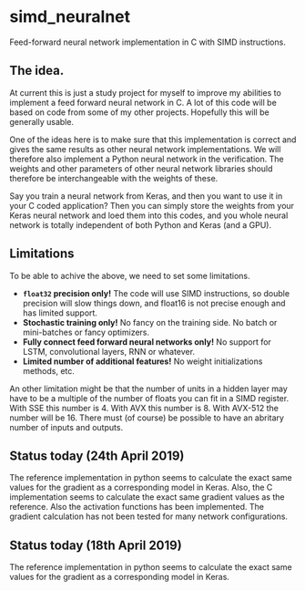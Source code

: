 # simd_neuralnet
Feed-forward neural network implementation in C with SIMD instructions.

## The idea.
At current this is just a study project for myself to improve my abilities to implement a 
feed forward neural network in C. A lot of this code will be based on code from some of my
other projects. Hopefully this will be generally usable.

One of the ideas here is to make sure that this implementation is correct and gives the same
results as other neural network implementations. We will therefore also implement a Python
neural network in the verification. The weights and other parameters of other neural network
libraries should therefore be interchangeable with the weights of these.

Say you train a neural network from Keras, and then you want to use it in your C coded application?
Then you can simply store the weights from your Keras neural network and loed them into this
codes, and you whole neural network is totally independent of both Python and Keras (and a GPU).

## Limitations
To be able to achive the above, we need to set some limitations.

 * **`float32` precision only!** The code will use SIMD instructions, so double precision will slow things down, and float16 is not precise enough and has limited support.
 * **Stochastic training only!** No fancy on the training side. No batch or mini-batches or fancy optimizers.
 * **Fully connect feed forward neural networks only!** No support for LSTM, convolutional layers, RNN or whatever.
 * **Limited number of additional features!** No weight initializations methods, etc.
 
An other limitation might be that the number of units in a hidden layer may have to be a multiple of the number of floats
you can fit in a SIMD register. With SSE this number is 4. With AVX this number is 8. With AVX-512 the number will be 16. There must (of course) be possible to have an abritary number of inputs and outputs. 

## Status today (24th April 2019)
The reference implementation in python seems to calculate the exact same values for the gradient as a corresponding model in Keras.
Also, the C implementation seems to calculate the exact same gradient values as the reference. Also the activation functions
has been implemented. The gradient calculation has not been tested for many network configurations.

## Status today (18th April 2019)
The reference implementation in python seems to calculate the exact same values for the gradient as a corresponding model in Keras.

